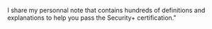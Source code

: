 I share my personnal note that contains hundreds of definitions and explanations to help you pass the Security+ certification."